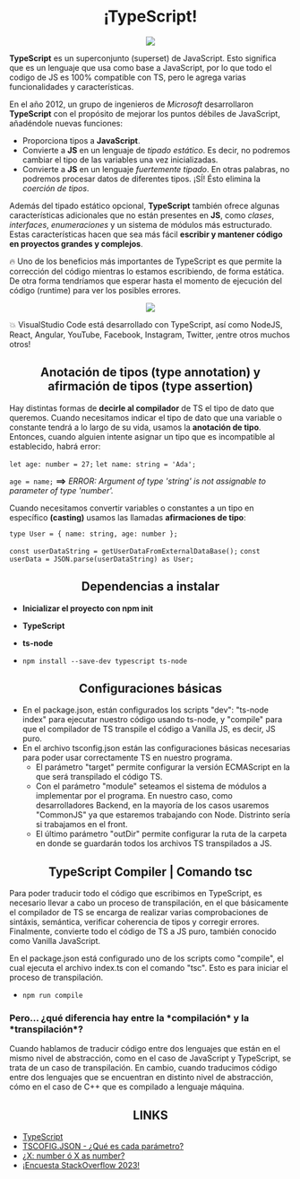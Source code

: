 <h1 align="center"> ¡TypeScript! </h1>

<p align="center">
  <img src="https://cdn.thenewstack.io/media/2022/01/10b88c68-typescript-logo-1024x576.png"/>
</p>


**TypeScript** es un superconjunto (superset) de JavaScript. Esto significa que es un lenguaje que usa como base a JavaScript, por lo que todo el codigo de JS es 100% compatible con TS, pero le agrega varias funcionalidades y características.

En el año 2012, un grupo de ingenieros de *Microsoft* desarrollaron **TypeScript** con el propósito de mejorar los puntos débiles de JavaScript, añadéndole nuevas funciones:

- Proporciona tipos a **JavaScript**.
- Convierte a **JS** en un lenguaje de *tipado estático*. Es decir, no podremos cambiar el tipo de las variables una vez inicializadas. 
- Convierte a **JS** en un lenguaje *fuertemente tipado*. En otras palabras, no podremos procesar datos de diferentes tipos. ¡SÍ! Ésto elimina la *coerción de tipos*.

Además del tipado estático opcional, **TypeScript** también ofrece algunas características adicionales que no están presentes en **JS**, como *clases*, *interfaces*, *enumeraciones* y un sistema de módulos más estructurado. Estas características hacen que sea más fácil **escribir y mantener código en proyectos grandes y complejos**.

:fire: Uno de los beneficios más importantes de TypeScript es que permite la corrección del código mientras lo estamos escribiendo, de forma estática. De otra forma tendríamos que esperar hasta el momento de ejecución del código (runtime) para ver los posibles errores.

<p align="center">
  <img src="https://learntypescript.dev/static/f5c65fe3cf6dbed670bc14754c33342b/6d494/ts-js.webp"/>
</p>

:boom: VisualStudio Code está desarrollado con TypeScript, así como NodeJS, React, Angular, YouTube, Facebook, Instagram, Twitter, ¡entre otros muchos otros!

<h2 align="center"> Anotación de tipos (type annotation) y afirmación de tipos (type assertion) </h2>

Hay distintas formas de **decirle al compilador** de TS el tipo de dato que queremos. Cuando necesitamos indicar el tipo de dato que una variable o constante tendrá a lo largo de su vida, usamos la **anotación de tipo**. Entonces, cuando alguien intente asignar un tipo que es incompatible al establecido, habrá error:

`let age: number = 27;`
`let name: string = 'Ada';`

`age = name;` **==>** *ERROR: Argument of type 'string' is not assignable to parameter of type 'number'.*

Cuando necesitamos convertir variables o constantes a un tipo en específico **(casting)** usamos las llamadas **afirmaciones de tipo**:

`type User = { name: string, age: number };`

`const userDataString = getUserDataFromExternalDataBase();`
`const userData = JSON.parse(userDataString) as User;`

<h2 align="center"> Dependencias a instalar </h2>

- **Inicializar el proyecto con npm init**
- **TypeScript**
- **ts-node**

- `npm install --save-dev typescript ts-node`

<h2 align="center"> Configuraciones básicas </h2>

- En el package.json, están configurados los scripts "dev": "ts-node index" para ejecutar nuestro código usando ts-node, y "compile" para que el compilador de TS transpile el código a Vanilla JS, es decir, JS puro.
- En el archivo tsconfig.json están las configuraciones básicas necesarias para poder usar correctamente TS en nuestro programa.
    * El parámetro "target" permite configurar la versión ECMAScript en la que será transpilado el código TS.
    * Con el parámetro "module" seteamos el sistema de módulos a implementar por el programa. En nuestro caso, como desarrolladores Backend, en la mayoría de los casos usaremos "CommonJS" ya que estaremos trabajando con Node. Distrinto sería si trabajamos en el front.
    * El último parámetro "outDir" permite configurar la ruta de la carpeta en donde se guardarán todos los archivos TS transpilados a JS.

<h2 align="center"> TypeScript Compiler | Comando tsc </h2>

Para poder traducir todo el código que escribimos en TypeScript, es necesario llevar a cabo un proceso de transpilación, en el que básicamente el compilador de TS se encarga de realizar varias comprobaciones de sintáxis, semántica, verificar coherencia de tipos y corregir errores. Finalmente, convierte todo el código de TS a JS puro, también conocido como Vanilla JavaScript.

En el package.json está configurado uno de los scripts como "compile", el cual ejecuta el archivo index.ts con el comando "tsc". Esto es para iniciar el proceso de transpilación.

- `npm run compile`

<h3> Pero... ¿qué diferencia hay entre la *compilación* y la *transpilación*? </h3>

Cuando hablamos de traducir código entre dos lenguajes que están en el mismo nivel de abstracción, como en el caso de JavaScript y TypeScript, se trata de un caso de transpilación. En cambio, cuando traducimos código entre dos lenguajes que se encuentran en distinto nivel de abstracción, cómo en el caso de C++ que es compilado a lenguaje máquina.

<h2 align="center"> LINKS </h2>

- [TypeScript](https://www.typescriptlang.org/es/)
- [TSCOFIG.JSON - ¿Qué es cada parámetro?](https://www.typescriptlang.org/tsconfig)
- [¿X: number ó X as number?](https://medium.com/@bsalwiczek/type-annotation-vs-assertion-in-typescript-one-important-difference-4f4df715b5fe)
- [¡Encuesta StackOverflow 2023!](https://survey.stackoverflow.co/2023/#technology)